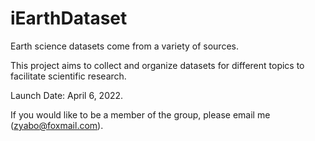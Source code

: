 # iEarthDataset
Earth science datasets come from a variety of sources.

This project aims to collect and organize datasets for different topics to facilitate scientific research.

Launch Date: April 6, 2022.

If you would like to be a member of the group, please email me (zyabo@foxmail.com).







